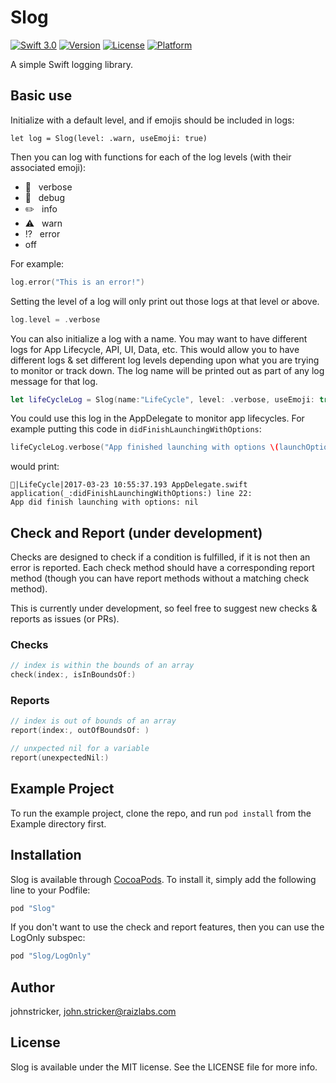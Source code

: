 # Slog

[![Swift 3.0](https://img.shields.io/badge/Swift-3.0-orange.svg?style=flat)](https://swift.org)
[![Version](https://img.shields.io/cocoapods/v/Slog.svg?style=flat)](http://cocoapods.org/pods/Slog)
[![License](https://img.shields.io/cocoapods/l/Slog.svg?style=flat)](http://cocoapods.org/pods/Slog)
[![Platform](https://img.shields.io/cocoapods/p/Slog.svg?style=flat)](http://cocoapods.org/pods/Slog)

A simple Swift logging library.

## Basic use

Initialize with a default level, and if emojis should be included in logs:
```Swift-3
let log = Slog(level: .warn, useEmoji: true)
```

Then you can log with functions for each of the log levels (with their associated emoji):
* 📖 &nbsp; verbose
* 🐝 &nbsp; debug
* ✏️ &nbsp; info
* ⚠️ &nbsp; warn
* ⁉️ &nbsp; error
* off

For example:

```swift
log.error("This is an error!")
```
Setting the level of a log will only print out those logs at that level or above.

```swift
log.level = .verbose
```
You can also initialize a log with a name. You may want to have different logs for App Lifecycle, API, UI, Data, etc. This would allow you to have different logs & set different log levels depending upon what you are trying to monitor or track down. The log name will be printed out as part of any log message for that log.

```swift
let lifeCycleLog = Slog(name:"LifeCycle", level: .verbose, useEmoji: true)
```

You could use this log in the AppDelegate to monitor app lifecycles. For example putting this code in `didFinishLaunchingWithOptions`:

```swift
lifeCycleLog.verbose("App finished launching with options \(launchOptions)")
```

would print:

```
📖|LifeCycle|2017-03-23 10:55:37.193 AppDelegate.swift application(_:didFinishLaunchingWithOptions:) line 22:
App did finish launching with options: nil
```

## Check and Report (under development)
Checks are designed to check if a condition is fulfilled, if it is not then an error is reported. Each check method should have a corresponding report method (though you can have report methods without a matching check method).

This is currently under development, so feel free to suggest new checks & reports as issues (or PRs).

### Checks

```swift
// index is within the bounds of an array
check(index:, isInBoundsOf:)
```

### Reports

```swift
// index is out of bounds of an array
report(index:, outOfBoundsOf: )

// unxpected nil for a variable
report(unexpectedNil:)
```


## Example Project

To run the example project, clone the repo, and run `pod install` from the Example directory first.

## Installation

Slog is available through [CocoaPods](http://cocoapods.org). To install
it, simply add the following line to your Podfile:

```ruby
pod "Slog"
```

If you don't want to use the check and report features, then you can use the LogOnly subspec:

```ruby
pod "Slog/LogOnly"
```

## Author

johnstricker, john.stricker@raizlabs.com

## License

Slog is available under the MIT license. See the LICENSE file for more info.
